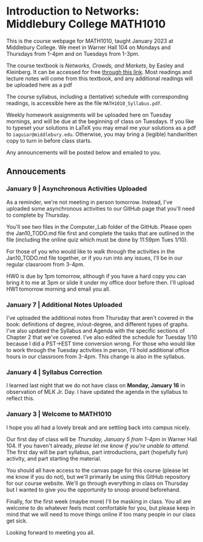 # Introduction to Networks: Middlebury College MATH1010
This is the course webpage for MATH1010, taught January 2023 at Middlebury College. We meet in Warner Hall 104 on Mondays and Thursdays from 1-4pm and on Tuesdays from 1-3pm.

The course textbook is _Networks, Crowds, and Markets_, by Easley and Kleinberg. It can be accessed for free [through this link](https://www.cs.cornell.edu/home/kleinber/networks-book/). Most readings and lecture notes will come from this textbook, and any additional readings will be uploaded here as a pdf

The course syllabus, including a (tentative) schedule with corresponding readings, is accessible here as the file `MATH1010_Syllabus.pdf`. 

Weekly homework assignments will be uploaded here on Tuesday mornings, and will be due at the beginning of class on Tuesdays. If you like to typeset your solutions in LaTeX you may email me your solutions as a pdf to `iaguiar@middlebury.edu`. Otherwise, you may bring a (legible) handwritten copy to turn in before class starts.

Any announcements will be posted below and emailed to you.

## Annoucements 
### January 9 | Asynchronous Activities Uploaded
As a reminder, we're not meeting in person tomorrow. Instead, I've uploaded some asynchronous activities to our GitHub page that you'll need to complete by Thursday.

You'll see two files in the Computer_Lab​ folder of the GitHub. Please open the Jan10_TODO.md​ file first and complete the tasks that are outlined in the file (including the online quiz which must be done by 11:59pm Tues 1/10).

For those of you who would like to walk through the activities in the Jan10_TODO.md​ file together, or if you run into any issues, I'll be in our regular classroom from 3-4pm.

HW0 is due by 1pm tomorrow, although if you have a hard copy you can bring it to me at 3pm or slide it under my office door before then. I'll upload HW1 tomorrow morning and email you all.

### January 7 | Additional Notes Uploaded
I've uploaded the additional notes from Thursday that aren't covered in the book: definitions of degree, in/out-degree, and different types of graphs. I've also updated the Syllabus and Agenda with the specific sections of Chapter 2 that we've covered.
I've also edited the schedule for Tuesday 1/10 because I did a PST->EST time conversion wrong. For those who would like to work through the Tuesday activities in person, I'll hold additional office hours in our classroom from 3-4pm. This change is also in the syllabus.

### January 4 | Syllabus Correction
I learned last night that we do not have class on **Monday, January 16** in observation of MLK Jr. Day. I have updated the agenda in the syllabus to reflect this.

### January 3 | Welcome to MATH1010
I hope you all had a lovely break and are settling back into campus nicely.

Our first day of class will be *Thursday, January 5 from 1-4pm* in Warner Hall 104. If you haven't already, *please let me know if you're unable to attend*. The first day will be part syllabus, part introductions, part (hopefully fun) activity, and part starting the material.

You should all have access to the canvas page for this course (please let me know if you do not), but we'll primarily be using this GitHub repository for our course website. We'll go through everything in class on Thursday but I wanted to give you the opportunity to snoop around beforehand.

Finally, for the first week (maybe more) I'll be masking in class. You all are welcome to do whatever feels most comfortable for you, but please keep in mind that we will need to move things online if too many people in our class get sick.

Looking forward to meeting you all.
